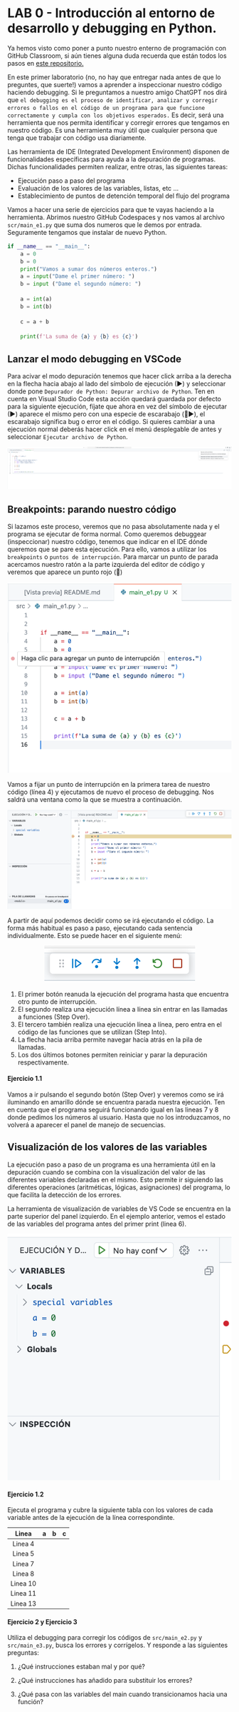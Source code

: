 # LAB 0 - Introducción al entorno de desarrollo y debugging en Python.


Ya hemos visto como poner a punto nuestro enterno de programación con GitHub Classroom, si aún tienes alguna duda recuerda que están todos los pasos en [este repositorio.](https://github.com/usc-gria/programacionII-instructions)

En este primer laboratorio (no, no hay que entregar nada antes de que lo preguntes, que suerte!) vamos a aprender a inspeccionar nuestro código haciendo debugging. Si le preguntamos a nuestro amigo ChatGPT nos dirá que `el debugging es el proceso de identificar, analizar y corregir errores o fallos en el código de un programa para que funcione correctamente y cumpla con los objetivos esperados.` Es decir, será una herramienta que nos permita identificar y corregir errores que tengamos en nuestro código. Es una herramienta muy útil que cualquier persona que tenga que trabajar con código usa diariamente. 

Las herramienta de IDE (Integrated Development Environment) disponen de funcionalidades específicas para ayuda a la depuración de programas. Dichas funcionalidades permiten realizar, entre otras, las siguientes tareas:
- Ejecución paso a paso del programa
- Evaluación de los valores de las variables, listas, etc …
- Establecimiento de puntos de detención temporal del flujo del programa

Vamos a hacer una serie de ejercicios para que te vayas haciendo a la herramienta. Abrimos nuestro GitHub Codespaces y nos vamos al archivo `scr/main_e1.py` que suma dos numeros que le demos por entrada. Seguramente tengamos que instalar de nuevo Python.

```python
if __name__ == "__main__":
    a = 0
    b = 0
    print("Vamos a sumar dos números enteros.")
    a = input("Dame el primer número: ")
    b = input ("Dame el segundo número: ")

    a = int(a)
    b = int(b)

    c = a + b

    print(f'La suma de {a} y {b} es {c}')
```

## Lanzar el modo debugging en VSCode

Para acivar el modo depuración tenemos que hacer click arriba a la derecha en la flecha hacia abajo al lado del símbolo de ejecución (►) y seleccionar donde pone `Depurador de Python: Depurar archivo de Python`. Ten en cuenta en Visual Studio Code esta acción quedará guardada por defecto para la siguiente ejecución, fíjate que ahora en vez del símbolo de ejecutar (►) aparece el mismo pero con una especie de escarabajo (🐞▶️), el escarabajo significa bug o error en el código. Si quieres cambiar a una ejecución normal deberás hacer click en el menú desplegable de antes y seleccionar `Ejecutar archivo de Python`. 

<p align="center">
  <img src="./images/debugging.png" />
</p>


## Breakpoints: parando nuestro código

Si lazamos este proceso, veremos que no pasa absolutamente nada y el programa se ejecutar de forma normal. Como queremos debuggear (inspeccionar) nuestro código, tenemos que indicar en el IDE dónde queremos que se pare esta ejecución. Para ello, vamos a utilizar los `breakpoints` o `puntos de interrupción`. Para marcar un punto de parada acercamos nuestro ratón a la parte izquierda del editor de código y veremos que aparece un punto rojo (🔴)

<p align="center">
  <img src="./images/breakpoint.png" />
</p>


Vamos a fijar un punto de interrupción en la primera tarea de nuestro código (línea 4) y ejecutamos de nuevo el proceso de debugging. Nos saldrá una ventana como la que se muestra a continuación.

<p align="center">
  <img src="./images/running.png" />
</p>

A partir de aquí podemos decidir como se irá ejecutando el código. La forma más habitual es paso a paso, ejecutando cada sentencia individualmente. Esto se puede hacer en el siguiente menú:

<p align="center">
  <img src="./images/controls.png" />
</p>

1. El primer botón reanuda la ejecución del programa hasta que encuentra otro punto de interrupción. 
2. El segundo realiza una ejecución línea a línea sin entrar en las llamadas a funciones (Step Over). 
3. El tercero también realiza una ejecución línea a línea, pero entra en el código de las funciones que se utilizan (Step Into). 
4. La flecha hacia arriba permite navegar hacía atrás en la pila de llamadas. 
5. Los dos últimos botones permiten reiniciar y parar la depuración respectivamente.


#### Ejercicio 1.1
Vamos a ir pulsando el segundo botón (Step Over) y veremos como se irá iluminando en amarillo dónde se encuentra parada nuestra ejecución. Ten en cuenta que el programa seguirá funcionando igual en las lineas 7 y 8 donde pedimos los números al usuario. Hasta que no los introduzcamos, no volverá a aparecer el panel de manejo de secuencias. 


## Visualización de los valores de las variables

La ejecución paso a paso de un programa es una herramienta útil en la depuración cuando se combina con la visualización del valor de las diferentes variables declaradas en el mismo. Esto permite ir siguiendo las diferentes operaciones (aritméticas, lógicas, asignaciones) del programa, lo que facilita la detección de los errores.

La herramienta de visualización de variables de VS Code se encuentra en la parte superior del panel izquierdo. En el ejemplo anterior, vemos el estado de las variables del programa antes del primer print (linea 6).

<p align="center">
  <img src="./images/variables.png" />
</p>


#### Ejercicio 1.2
Ejecuta el programa y cubre la siguiente tabla con los valores de cada variable antes de la ejecución de la línea correspondinte. 

| Linea    | a   | b   | c   |    
|:--------:|:---:|:---:|:---:|
| Linea 4  |     |     |     |
| Linea 5  |     |     |     |    
| Linea 7  |     |     |     |  
| Linea 8  |     |     |     |  
| Linea 10 |     |     |     |  
| Linea 11 |     |     |     |  
| Linea 13 |     |     |     |  


#### Ejercicio 2 y Ejercicio 3

Utiliza el debugging para corregir los códigos de `src/main_e2.py` y `src/main_e3.py`, busca los errores y corrígelos. Y responde a las siguientes preguntas:

1. ¿Qué instrucciones estaban mal y por qué?

2. ¿Qué instrucciones has añadido para substituir los errores?

3. ¿Qué pasa con las variables del main cuando transicionamos hacia una función?

